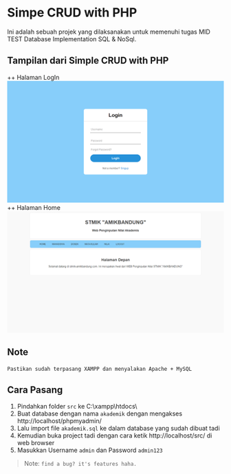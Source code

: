 
# Simpe CRUD with PHP

Ini adalah sebuah projek yang dilaksanakan untuk memenuhi tugas MID TEST Database Implementation SQL & NoSql.

## Tampilan dari Simple CRUD with PHP
++ Halaman LogIn
![](assets/login-page.PNG)
++ Halaman Home
![](assets/home-page.PNG)

## Note
```
Pastikan sudah terpasang XAMPP dan menyalakan Apache + MySQL
```

## Cara Pasang
1. Pindahkan folder `src` ke C:\xampp\htdocs\
2. Buat database dengan nama `akademik` dengan mengakses http://localhost/phpmyadmin/
3. Lalu import file `akademik.sql` ke dalam database yang sudah dibuat tadi
4. Kemudian buka project tadi dengan cara ketik http://localhost/src/ di web browser
5. Masukkan Username `admin` dan Password `admin123`

> Note: `find a bug? it's features haha.`